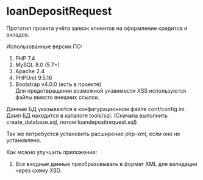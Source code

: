 # loanDepositRequest #

Прототип проекта учёта заявок клиентов на оформление кредитов и вкладов.

Использованные версии ПО:

1. PHP 7.4
2. MySQL 8.0 (5.7+)
3. Apache 2.4
4. PHPUnit 9.5.16
5. Bootstrap v4.0.0 (есть в проекте)  
   Для предотвращения возможной уязвимости XSS используются файлы вместо внешних ссылок.

Данные БД указываются в конфигурационном файле conf/config.ini.  
Дамп БД находится в каталоге tools/sql.
(Сначала выполнить create_database.sql, потом loandepositrequest.sql)

Так же потребуется установить расширение php-xml, если оно не установлено.

Как можно улучшить приложение:

1. Все входные данные преобразовывать в формат XML для валидации через схему XSD.
